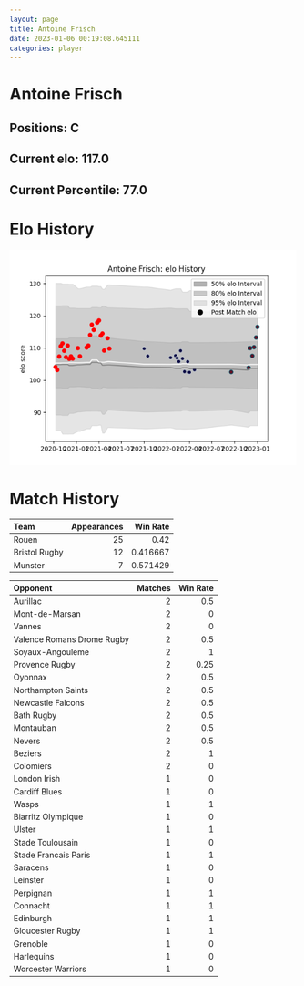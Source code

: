 ```yaml
---  
layout: page  
title: Antoine Frisch  
date: 2023-01-06 00:19:08.645111  
categories: player  
---
```

# Antoine Frisch

## Positions: C

## Current elo: 117.0

## Current Percentile: 77.0

# Elo History


![elo history](history_AntoineFrisch.png)
# Match History


| Team          |   Appearances |   Win Rate |
|:--------------|--------------:|-----------:|
| Rouen         |            25 |   0.42     |
| Bristol Rugby |            12 |   0.416667 |
| Munster       |             7 |   0.571429 |

| Opponent                   |   Matches |   Win Rate |
|:---------------------------|----------:|-----------:|
| Aurillac                   |         2 |       0.5  |
| Mont-de-Marsan             |         2 |       0    |
| Vannes                     |         2 |       0    |
| Valence Romans Drome Rugby |         2 |       0.5  |
| Soyaux-Angouleme           |         2 |       1    |
| Provence Rugby             |         2 |       0.25 |
| Oyonnax                    |         2 |       0.5  |
| Northampton Saints         |         2 |       0.5  |
| Newcastle Falcons          |         2 |       0.5  |
| Bath Rugby                 |         2 |       0.5  |
| Montauban                  |         2 |       0.5  |
| Nevers                     |         2 |       0.5  |
| Beziers                    |         2 |       1    |
| Colomiers                  |         2 |       0    |
| London Irish               |         1 |       0    |
| Cardiff Blues              |         1 |       0    |
| Wasps                      |         1 |       1    |
| Biarritz Olympique         |         1 |       0    |
| Ulster                     |         1 |       1    |
| Stade Toulousain           |         1 |       0    |
| Stade Francais Paris       |         1 |       1    |
| Saracens                   |         1 |       0    |
| Leinster                   |         1 |       0    |
| Perpignan                  |         1 |       1    |
| Connacht                   |         1 |       1    |
| Edinburgh                  |         1 |       1    |
| Gloucester Rugby           |         1 |       1    |
| Grenoble                   |         1 |       0    |
| Harlequins                 |         1 |       0    |
| Worcester Warriors         |         1 |       0    |